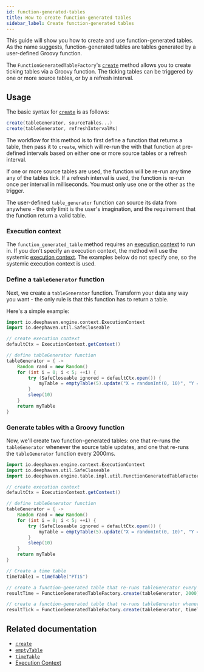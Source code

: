 ```yaml
---
id: function-generated-tables
title: How to create function-generated tables
sidebar_label: Create function-generated tables
---
```


This guide will show you how to create and use function-generated tables. As the name suggests, function-generated tables are tables generated by a user-defined Groovy function.

The `FunctionGeneratedTableFactory`'s [`create`](../reference/table-operations/create/create.md) method allows you to create ticking tables via a Groovy function. The ticking tables can be triggered by one or more source tables, or by a refresh interval.

## Usage

The basic syntax for [`create`](../reference/table-operations/create/create.md) is as follows:

```groovy syntax
create(tableGenerator, sourceTables...)
create(tableGenerator, refreshIntervalMs)
```

The workflow for this method is to first define a function that returns a table, then pass it to `create`, which will re-run the with that function at pre-defined intervals based on either one or more source tables or a refresh interval.

If one or more source tables are used, the function will be re-run any time any of the tables tick. If a refresh interval is used, the function is re-run once per interval in milliseconds. You must only use one or the other as the trigger.

The user-defined `table_generator` function can source its data from anywhere - the only limit is the user's imagination, and the requirement that the function return a valid table.

### Execution context

The `function_generated_table` method requires an [execution context](../conceptual/execution-context.md) to run in. If you don't specify an execution context, the method will use the systemic [execution context](../conceptual/execution-context.md). The examples below do not specify one, so the systemic execution context is used.

### Define a `tableGenerator` function

Next, we create a `tableGenerator` function. Transform your data any way you want - the only rule is that this function has to return a table.

Here's a simple example:

```groovy order=result
import io.deephaven.engine.context.ExecutionContext
import io.deephaven.util.SafeCloseable

// create execution context
defaultCtx = ExecutionContext.getContext()

// define tableGenerator function
tableGenerator = { ->
    Random rand = new Random()
    for (int i = 0; i < 5; ++i) {
        try (SafeCloseable ignored = defaultCtx.open()) {
            myTable = emptyTable(5).update("X = randomInt(0, 10)", "Y = randomDouble(0.0, 100.0)")
        }
        sleep(10)
    }
    return myTable
}
```

### Generate tables with a Groovy function

Now, we'll create two function-generated tables: one that re-runs the `tableGenerator` whenever the source table updates, and one that re-runs the `tableGenerator` function every 2000ms.

```groovy order=resultTime,resultTick reset
import io.deephaven.engine.context.ExecutionContext
import io.deephaven.util.SafeCloseable
import io.deephaven.engine.table.impl.util.FunctionGeneratedTableFactory

// create execution context
defaultCtx = ExecutionContext.getContext()

// define tableGenerator function
tableGenerator = { ->
    Random rand = new Random()
    for (int i = 0; i < 5; ++i) {
        try (SafeCloseable ignored = defaultCtx.open()) {
            myTable = emptyTable(5).update("X = randomInt(0, 10)", "Y = randomDouble(0.0, 100.0)")
        }
        sleep(10)
    }
    return myTable
}

// Create a time table
timeTable1 = timeTable("PT1S")

// create a function-generated table that re-runs tableGenerator every 2000ms
resultTime = FunctionGeneratedTableFactory.create(tableGenerator, 2000)

// create a function-generated table that re-runs tableGenerator whenever timeTable1 ticks
resultTick = FunctionGeneratedTableFactory.create(tableGenerator, timeTable1)
```

<!--TODO: Change this example to match the Python one? Or can it be simplified in the same way?-->

## Related documentation

- [`create`](../reference/table-operations/create/create.md)
- [`emptyTable`](../reference/table-operations/create/emptyTable.md)
- [`timeTable`](../reference/table-operations/create/timeTable.md)
- [Execution Context](../conceptual/execution-context.md)
